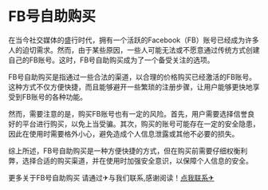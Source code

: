 # FB号自助购买

在当今社交媒体的盛行时代，拥有一个活跃的Facebook（FB）账号已经成为许多人的迫切需求。然而，由于某些原因，一些人可能无法或不愿意通过传统方式创建自己的FB账号。这时，FB号自助购买成为了一个备受关注的选项。

FB号自助购买是指通过一些合法的渠道，以合理的价格购买已经激活的FB账号。这种方式不仅方便快捷，而且能够避开一些繁琐的注册步骤，让用户能够更快地享受到FB账号的各种功能。

然而，需要注意的是，购买FB账号也有一定的风险。首先，用户需要选择信誉良好的平台进行购买，以免上当受骗。其次，购买的账号可能存在一定的安全隐患，因此在使用时需要格外小心，避免造成个人信息泄露或其他不必要的损失。

综上所述，FB号自助购买是一种方便快捷的方式，但在购买前需要仔细权衡利弊，选择合适的购买渠道，并在使用时加强安全意识，以保障个人信息的安全。

更多关于FB号自助购买 请通过✈与我们联系,感谢阅读！[点我联系✈](https://www.G208.com)